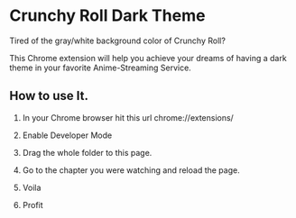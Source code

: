 # Crunchy Roll Dark Theme
Tired of the gray/white background color of Crunchy Roll?

This Chrome extension will help you achieve your dreams of having a dark theme in your favorite Anime-Streaming Service.

## How to use It.

1. In your Chrome browser hit this url chrome://extensions/

2. Enable Developer Mode

3. Drag the whole folder to this page.

4. Go to the chapter you were watching and reload the page.

5. Voila

6. Profit
